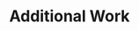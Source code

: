 ---
title: Additional Work
ongoing: false
years: Pre-2018
link: https://archive.eric.young.li/
description: My previous site can be found [here](https://archive.eric.young.li/).
---